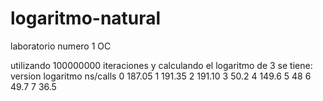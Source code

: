 logaritmo-natural
=================

laboratorio numero 1 OC

utilizando 100000000 iteraciones y calculando el logaritmo de 3 se tiene:
version	logaritmo 			ns/calls
      0						187.05
      1 					191.35
      2						191.10
      3						50.2
      4						149.6
      5 					48
      6						49.7
      7						36.5